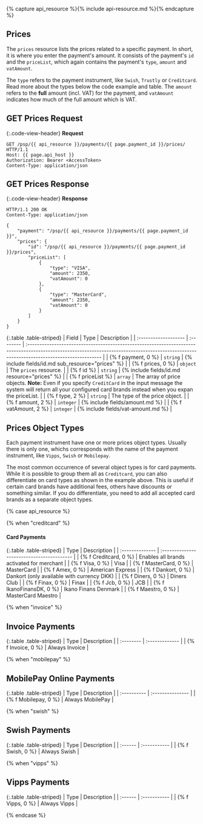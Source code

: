 {% capture api_resource %}{% include api-resource.md %}{% endcapture %}

## Prices

The `prices` resource lists the prices related to a specific payment. In short,
it is where you enter the payment's amount. It consists of the payment's `id`
and the `priceList`, which again contains the payment's `type`, `amount` and
`vatAmount`.

 The `type` refers to the payment instrument, like `Swish`, `Trustly` or
 `Creditcard`. Read more about the types below the code example and table. The
 `amount` refers to the **full** amount (incl. VAT) for the payment, and
 `vatAmount` indicates how much of the full amount which is VAT.

## GET Prices Request

{:.code-view-header}
**Request**

```http
GET /psp/{{ api_resource }}/payments/{{ page.payment_id }}/prices/ HTTP/1.1
Host: {{ page.api_host }}
Authorization: Bearer <AccessToken>
Content-Type: application/json
```

## GET Prices Response

{:.code-view-header}
**Response**

```http
HTTP/1.1 200 OK
Content-Type: application/json

{
    "payment": "/psp/{{ api_resource }}/payments/{{ page.payment_id }}",
    "prices": {
        "id": "/psp/{{ api_resource }}/payments/{{ page.payment_id }}/prices",
        "priceList": [
            {
                "type": "VISA",
                "amount": 2350,
                "vatAmount": 0
            },
            {
                "type": "MasterCard",
                "amount": 2350,
                "vatAmount": 0
            }
        ]
    }
}
```

{:.table .table-striped}
| Field                | Type      | Description                                                                                                                                                                                 |
| :------------------- | :-------- | :------------------------------------------------------------------------------------------------------------------------------------------------------------------------------------------ |
| {% f payment, 0 %}            | `string`  | {% include fields/id.md sub_resource="prices" %}                                                                                                                                 |
| {% f prices, 0 %}             | `object`  | The `prices`  resource.                                                                                                                                                                     |
| {% f id %}         | `string`  | {% include fields/id.md resource="prices" %}                                                                                                                                     |
| {% f priceList %}  | `array`   | The array of price objects. **Note:** Even if you specify  `CreditCard`  in the input message the system will return all your configured card brands instead when you expan the priceList. |
| {% f type, 2 %}      | `string`  | The type of the price object.                                                                                                                                                               |
| {% f amount, 2 %}    | `integer` | {% include fields/amount.md %}                                                                                                                                                   |
| {% f vatAmount, 2 %} | `integer` | {% include fields/vat-amount.md %}                                          |

## Prices Object Types

Each payment instrument have one or more prices object types. Usually there is
only one, whichs corresponds with the name of the payment instrument, like
`Vipps`, `Swish` or `Mobilepay`.

The most common occurrence of several object types is for card payments. While it
is possible to group them all as `Creditcard`, you can also differentiate on
card types as shown in the example above. This is useful if certain card brands
have additional fees, others have discounts or something similar. If you do
differentiate, you need to add all accepted card brands as a separate object
types.

{% case api_resource %}

{% when "creditcard" %}

#### Card Payments

{:.table .table-striped}
| Type            | Description                                |
| :-------------- | :----------------------------------------- |
| {% f Creditcard, 0 %}    | Enables all brands activated for merchant  |
| {% f Visa, 0 %}          | Visa                                       |
| {% f MasterCard, 0 %}    | MasterCard                                 |
| {% f Amex, 0 %}          | American Express                           |
| {% f Dankort, 0 %}       | Dankort (only available with currency DKK) |
| {% f Diners, 0 %}        | Diners Club                                |
| {% f Finax, 0 %}         | Finax                                      |
| {% f Jcb, 0 %}           | JCB                                        |
| {% f IkanoFinansDK, 0 %} | Ikano Finans Denmark                       |
| {% f Maestro, 0 %}       | MasterCard Maestro                         |

{% when "invoice" %}

## Invoice Payments

{:.table .table-striped}
| Type      | Description    |
| :-------- | :------------- |
| {% f Invoice, 0 %} | Always Invoice |

{% when "mobilepay" %}

## MobilePay Online Payments

{:.table .table-striped}
| Type        | Description      |
| :---------- | :--------------- |
| {% f Mobilepay, 0 %} | Always MobilePay |

{% when "swish" %}

## Swish Payments

{:.table .table-striped}
| Type    | Description  |
| :------ | :----------- |
| {% f Swish, 0 %} | Always Swish |

{% when "vipps" %}

## Vipps Payments

{:.table .table-striped}
| Type    | Description  |
| :------ | :----------- |
| {% f Vipps, 0 %} | Always Vipps |

{% endcase %}
